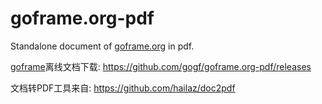 # goframe.org-pdf

Standalone document of [goframe.org](https://goframe.org/display/gf) in pdf.

[goframe](https://goframe.org/display/gf)离线文档下载: https://github.com/gogf/goframe.org-pdf/releases

文档转PDF工具来自: https://github.com/hailaz/doc2pdf
